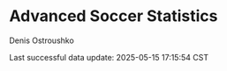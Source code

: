 # Advanced Soccer Statistics
Denis Ostroushko

<!-- gfm -->

Last successful data update: 2025-05-15 17:15:54 CST
